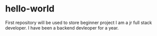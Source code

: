 # hello-world
First repository will be used to store beginner project
I am a jr full stack developer. I have been a backend devleoper for a year.
